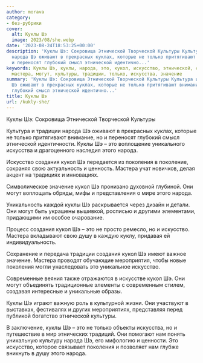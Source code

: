 ```yaml
---
author: morava
category:
- без-рубрики
cover:
  alt: Куклы Шэ
  image: 2023/08/she.webp
date: '2023-08-24T18:53:25+00:00'
description: 'Куклы Шэ: Сокровища Этнической Творческой Культуры Культура и традиции
  народа Шэ оживают в прекрасных куклах, которые не только притягивают внимание, но
  и переносят глубокий смысл этнической идентично...'
keywords: Куклы Шэ, куклы, народа, это, кукол, искусство, этнической, создания, поколения,
  мастера, могут, культуры, традиции, только, искусства, значение
summary: 'Куклы Шэ: Сокровища Этнической Творческой Культуры Культура и традиции народа
  Шэ оживают в прекрасных куклах, которые не только притягивают внимание, но и переносят
  глубокий смысл этнической идентично...'
title: Куклы Шэ
url: /kukly-she/
---
```


Куклы Шэ: Сокровища Этнической Творческой Культуры

Культура и традиции народа Шэ оживают в прекрасных куклах, которые не только притягивают внимание, но и переносят глубокий смысл этнической идентичности. Куклы Шэ – это воплощение уникального искусства и драгоценного наследия этого народа.

Искусство создания кукол Шэ передается из поколения в поколение, сохраняя свою актуальность и ценность. Мастера учат новичков, делая акцент на традициях и инновациях.

Символическое значение кукол Шэ пронизано духовной глубиной. Они могут воплощать обряды, мифы и представления о мире этого народа.

Уникальность каждой куклы Шэ раскрывается через дизайн и детали. Они могут быть украшены вышивкой, росписью и другими элементами, придающими им особое очарование.

Процесс создания кукол Шэ – это не просто ремесло, но и искусство. Мастера вкладывают свою душу в каждую куклу, придавая ей индивидуальность.

Сохранение и передача традиции создания кукол Шэ имеют важное значение. Мастера проводят обучающие мероприятия, чтобы новые поколения могли унаследовать это уникальное искусство.

Современные веяния также отражаются в искусстве кукол Шэ. Они могут объединять традиционные элементы с современным стилем, создавая интересные и уникальные образы.

Куклы Шэ играют важную роль в культурной жизни. Они участвуют в выставках, фестивалях и других мероприятиях, представляя перед публикой богатство этнической культуры.

В заключение, куклы Шэ – это не только объекты искусства, но и путешествие в мир этнических традиций. Они помогают нам понять уникальную культуру народа Шэ, его мифологию и ценности. Это искусство, которое связывает поколения и позволяет нам глубже вникнуть в душу этого народа.